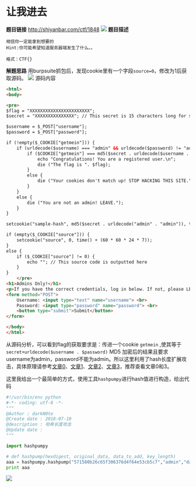 # 让我进去

**题目链接**
http://shiyanbar.com/ctf/1848
![](http://www.xianxianlabs.com:80/wp-content/uploads/2018/07/0bc61ac8c2e893358cc8c1cbea84d68d.png)
**题目描述**
```
相信你一定能拿到想要的
Hint:你可能希望知道服务器端发生了什么。。

格式：CTF{}
```

**解题思路**
用burpsuite抓包后，发现cookie里有一个字段`source=0`，修改为1后获取源码。
![](http://www.xianxianlabs.com:80/wp-content/uploads/2018/07/c6de277a6ccb0727d919e765c49d1d79.png)
源码内容
```html
<html>
<body>

<pre>
$flag = "XXXXXXXXXXXXXXXXXXXXXXX";
$secret = "XXXXXXXXXXXXXXX"; // This secret is 15 characters long for security!

$username = $_POST["username"];
$password = $_POST["password"];

if (!empty($_COOKIE["getmein"])) {
    if (urldecode($username) === "admin" && urldecode($password) != "admin") {
        if ($COOKIE["getmein"] === md5($secret . urldecode($username . $password))) {
            echo "Congratulations! You are a registered user.\n";
            die ("The flag is ". $flag);
        }
        else {
            die ("Your cookies don't match up! STOP HACKING THIS SITE.");
        }
    }
    else {
        die ("You are not an admin! LEAVE.");
    }
}

setcookie("sample-hash", md5($secret . urldecode("admin" . "admin")), time() + (60 * 60 * 24 * 7));

if (empty($_COOKIE["source"])) {
    setcookie("source", 0, time() + (60 * 60 * 24 * 7));
}
else {
    if ($_COOKIE["source"] != 0) {
        echo ""; // This source code is outputted here
    }
}
    </pre>
<h1>Admins Only!</h1>
<p>If you have the correct credentials, log in below. If not, please LEAVE.</p>
<form method="POST">
    Username: <input type="text" name="username"> <br>
    Password: <input type="password" name="password"> <br>
    <button type="submit">Submit</button>
</form>

</body>
</html>
```
从源码分析，可以看到flag的获取要求是：传进一个cookie `getmein` ,使其等于 `secret+urldecode($username . $password)` MD5 加密后的结果且要求username为admin，password不能为admin。所以这里利用了hash长度扩展攻击，具体原理请参考[文章0](https://blog.csdn.net/syh_486_007/article/details/51228628)、[文章1](http://www.freebuf.com/articles/web/69264.html)、[文章2](http://www.freebuf.com/articles/web/31756.html)、[文章3](https://blog.skullsecurity.org/2012/everything-you-need-to-know-about-hash-length-extension-attacks)，推荐查看文章0和3。

这里我给出一个最简单的方式，使用工具`hashpumpy`进行hash值进行构造，给出代码
```python
#!/usr/bin/env python
#-*- coding: utf-8 -*-
"""
@Author : darkN0te
@Create date : 2018-07-10
@description : 哈希长度攻击
@Update date :   
"""  

import hashpumpy

# def hashpump(hexdigest, original_data, data_to_add, key_length)
aaa = hashpumpy.hashpump("571580b26c65f306376d4f64e53cb5c7","admin","darkN0te",20)
print aaa
```
![](http://www.xianxianlabs.com:80/wp-content/uploads/2018/07/7730c0b900fa90ca57b1591649edea7a.png)
